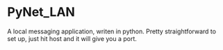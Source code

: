 # PyNet_LAN
A local messaging application, writen in python.
Pretty straightforward to set up, just hit host and it will give you a port.
